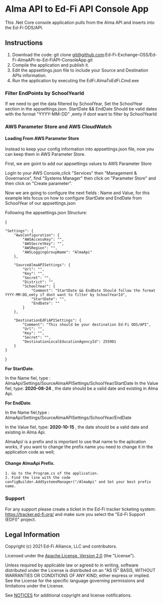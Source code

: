 # Alma API to Ed-Fi API Console App

This .Net Core console application pulls from the Alma API and inserts into the Ed-Fi ODS/API.

## Instructions
1. Download the code: git clone git@github.com:Ed-Fi-Exchange-OSS/Ed-Fi-AlmaAPI-to-Ed-FiAPI-ConsoleApp.git
2. Compile the application and publish it.
3. Edit the appsettings.json file to include your Source and Destination APIs information.
4. Run the application by executing the EdFi.AlmaToEdFi.Cmd.exe
### Filter EndPoints by SchoolYearId

If we need to get the data filtered by SchoolYear, Set the SchoolYear section in the appsettings.json. StartDate && EndDate Should be valid dates with the format "YYYY-MM-DD" ,emty if dont want to filter by SchoolYearId


### AWS Parameter Store and AWS CloudWatch

#### Loading From AWS Parameter Store

Instead to keep your config information into appsettings.json file, now you can keep them in AWS Parameter Store.

First, we are goint to add our  appsettings values to AWS Parameter Store

LogIn to your AWS Console,click "Services" then "Management & Governance", find "Systems Manager" then click on "Parameter Store" and then click on "Create parameter".

Now we are going to configure the next fields : Name and Value, for this example lets focus on how to configure StartDate and EndDate from SchoolYear of our appsettings.json

Following the appsettings.json Structure:

{

    "Settings": {
        "AwsConfiguration": {
            "AWSAccessKey": "",
            "AWSSecretKey": "",
            "AWSRegion": "",
            "AWSLoggingGroupName": "AlmaApi"
        },

        "SourceAlmaAPISettings": {
            "Url": "",
            "Key": "",
            "Secret": "",
            "District": "",
            "SchoolYear": {
                "Comment": "StartDate && EndDate Should follow the format YYYY-MM-DD,emty if dont want to filter by SchoolYearId",
                "StartDate": "",
                "EndDate": ""
            }
        },

        "DestinationEdFiAPISettings": {
            "Comment": "This should be your destination Ed-Fi ODS/API",
            "Url": "",
            "Key": "",
            "Secret": "",
            "DestinationLocalEducationAgencyId": 255901
        }
    }
}

**For StartDate**.

In the Name fiel, type : AlmaApi/Settings/SourceAlmaAPISettings/SchoolYear/StartDate
In the Value fiel, type: **2020-08-24** , the date should be a valid date and existing in Alma Api.

**For EndDate**.

In the Name fiel,type : AlmaApi/Settings/SourceAlmaAPISettings/SchoolYear/EndDate

In the Value fiel, type:  **2020-10-15** , the date should be a valid date and existing in Alma Api.

 AlmaApi/ is a prefix and is important to use that name to the aplication works, if you want to change the prefix name you need to change it in the application code as well;
 
#### Change AlmaApi Prefix.
	1. Go to the Program.cs of the application.
	2. Find the line with the code  configBuilder.AddSystemsManager("/AlmaApi" and Set your best prefix name.
	
	
### Support
For any support please create a ticket in the Ed-Fi tracker ticketing system: https://tracker.ed-fi.org/ and make sure you select the "Ed-Fi Support (EDFI)" project. 


## Legal Information

Copyright (c) 2021 Ed-Fi Alliance, LLC and contributors.

Licensed under the [Apache License, Version 2.0](LICENSE) (the "License").

Unless required by applicable law or agreed to in writing, software distributed
under the License is distributed on an "AS IS" BASIS, WITHOUT WARRANTIES OR
CONDITIONS OF ANY KIND, either express or implied. See the License for the
specific language governing permissions and limitations under the License.

See [NOTICES](NOTICES.md) for additional copyright and license notifications.
